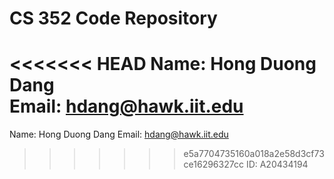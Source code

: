 # CS 352 Code Repository

<<<<<<< HEAD
Name: Hong Duong Dang  
Email: hdang@hawk.iit.edu  
=======
Name: Hong Duong Dang
Email: hdang@hawk.iit.edu
>>>>>>> e5a7704735160a018a2e58d3cf73ce16296327cc
ID: A20434194
